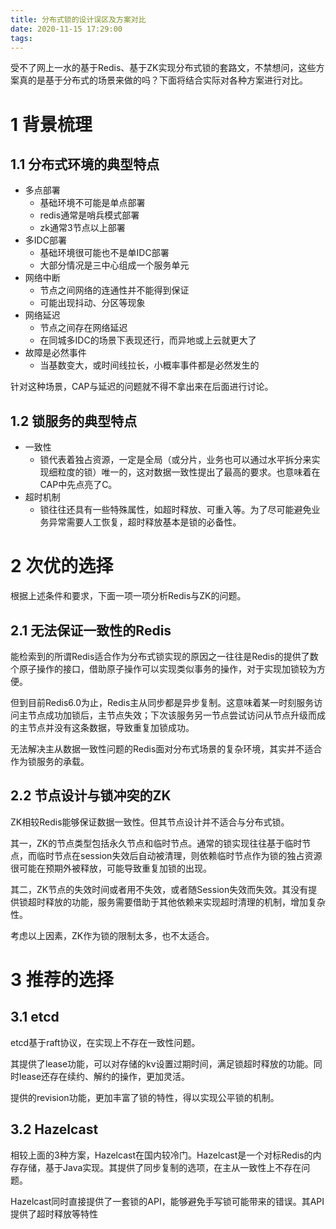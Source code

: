 ```yaml
---
title: 分布式锁的设计误区及方案对比
date: 2020-11-15 17:29:00
tags:
---
```

<!-- toc -->

受不了网上一水的基于Redis、基于ZK实现分布式锁的套路文，不禁想问，这些方案真的是基于分布式的场景来做的吗？下面将结合实际对各种方案进行对比。

# 1 背景梳理

## 1.1 分布式环境的典型特点

- 多点部署
  - 基础环境不可能是单点部署
  - redis通常是哨兵模式部署
  - zk通常3节点以上部署
- 多IDC部署
  - 基础环境很可能也不是单IDC部署
  - 大部分情况是三中心组成一个服务单元
- 网络中断
  - 节点之间网络的连通性并不能得到保证
  - 可能出现抖动、分区等现象
- 网络延迟
  - 节点之间存在网络延迟
  - 在同城多IDC的场景下表现还行，而异地或上云就更大了 
- 故障是必然事件
  - 当基数变大，或时间线拉长，小概率事件都是必然发生的

针对这种场景，CAP与延迟的问题就不得不拿出来在后面进行讨论。

## 1.2 锁服务的典型特点

- 一致性
  - 锁代表着独占资源，一定是全局（或分片，业务也可以通过水平拆分来实现细粒度的锁）唯一的，这对数据一致性提出了最高的要求。也意味着在CAP中先点亮了C。
- 超时机制
  - 锁往往还具有一些特殊属性，如超时释放、可重入等。为了尽可能避免业务异常需要人工恢复，超时释放基本是锁的必备性。

# 2 次优的选择

根据上述条件和要求，下面一项一项分析Redis与ZK的问题。

## 2.1 无法保证一致性的Redis

能检索到的所谓Redis适合作为分布式锁实现的原因之一往往是Redis的提供了数个原子操作的接口，借助原子操作可以实现类似事务的操作，对于实现加锁较为方便。

但到目前Redis6.0为止，Redis主从同步都是异步复制。这意味着某一时刻服务访问主节点成功加锁后，主节点失效；下次该服务另一节点尝试访问从节点升级而成的主节点并没有这条数据，导致重复加锁成功。

无法解决主从数据一致性问题的Redis面对分布式场景的复杂环境，其实并不适合作为锁服务的承载。

## 2.2 节点设计与锁冲突的ZK

ZK相较Redis能够保证数据一致性。但其节点设计并不适合与分布式锁。

其一，ZK的节点类型包括永久节点和临时节点。通常的锁实现往往基于临时节点，而临时节点在session失效后自动被清理，则依赖临时节点作为锁的独占资源很可能在预期外被释放，可能导致重复加锁的出现。

其二，ZK节点的失效时间或者用不失效，或者随Session失效而失效。其没有提供锁超时释放的功能，服务需要借助于其他依赖来实现超时清理的机制，增加复杂性。

考虑以上因素，ZK作为锁的限制太多，也不太适合。

# 3 推荐的选择

## 3.1 etcd

etcd基于raft协议，在实现上不存在一致性问题。

其提供了lease功能，可以对存储的kv设置过期时间，满足锁超时释放的功能。同时lease还存在续约、解约的操作，更加灵活。

提供的revision功能，更加丰富了锁的特性，得以实现公平锁的机制。

## 3.2 Hazelcast

相较上面的3种方案，Hazelcast在国内较冷门。Hazelcast是一个对标Redis的内存存储，基于Java实现。其提供了同步复制的选项，在主从一致性上不存在问题。

Hazelcast同时直接提供了一套锁的API，能够避免手写锁可能带来的错误。其API提供了超时释放等特性

